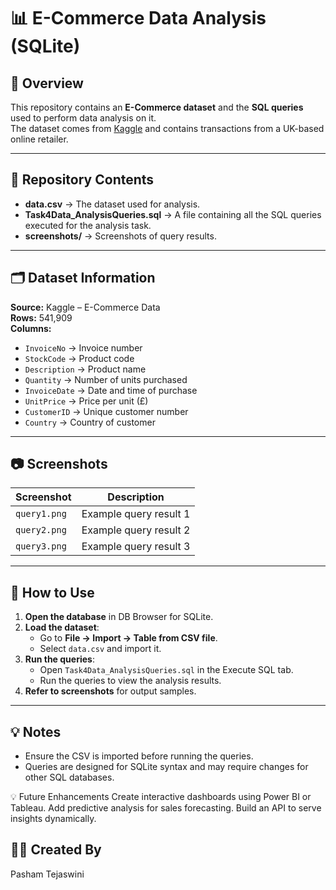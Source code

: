 # 📊 E-Commerce Data Analysis (SQLite)

## 📌 Overview
This repository contains an **E-Commerce dataset** and the **SQL queries** used to perform data analysis on it.  
The dataset comes from [Kaggle](https://www.kaggle.com/datasets/carrie1/ecommerce-data) and contains transactions from a UK-based online retailer.

---

## 📂 Repository Contents
- **data.csv** → The dataset used for analysis.
- **Task4Data_AnalysisQueries.sql** → A file containing all the SQL queries executed for the analysis task.
- **screenshots/** → Screenshots of query results.

---

## 🗂 Dataset Information
**Source:** Kaggle – E-Commerce Data  
**Rows:** 541,909  
**Columns:**
- `InvoiceNo` → Invoice number
- `StockCode` → Product code
- `Description` → Product name
- `Quantity` → Number of units purchased
- `InvoiceDate` → Date and time of purchase
- `UnitPrice` → Price per unit (£)
- `CustomerID` → Unique customer number
- `Country` → Country of customer

---

## 📷 Screenshots
| Screenshot | Description |
|------------|-------------|
| `query1.png` | Example query result 1 |
| `query2.png` | Example query result 2 |
| `query3.png` | Example query result 3 |....

---

## 🚀 How to Use
1. **Open the database** in DB Browser for SQLite.
2. **Load the dataset**:
   - Go to **File → Import → Table from CSV file**.
   - Select `data.csv` and import it.
3. **Run the queries**:
   - Open `Task4Data_AnalysisQueries.sql` in the Execute SQL tab.
   - Run the queries to view the analysis results.
4. **Refer to screenshots**  for output samples.

---

## 💡 Notes
- Ensure the CSV is imported before running the queries.
- Queries are designed for SQLite syntax and may require changes for other SQL databases.

💡 Future Enhancements
Create interactive dashboards using Power BI or Tableau.
Add predictive analysis for sales forecasting.
Build an API to serve insights dynamically.

## 👩‍💻 Created By
 Pasham Tejaswini 
